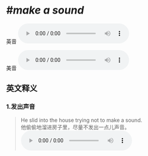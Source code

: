 # ***\#make a sound*** 
英音
<audio src="./media/make a sound1.aac" controls="controls"></audio>

美音
<audio src="./media/make a sound2.aac" controls="controls"></audio>



  

英文释义
---
### 1.**发出声音**  

 > He slid into the house trying not to make a sound.  
 > 他偷偷地溜进房子里，尽量不发出一点儿声音。    
<audio src="./media/sound-2.aac" controls="controls"></audio>


